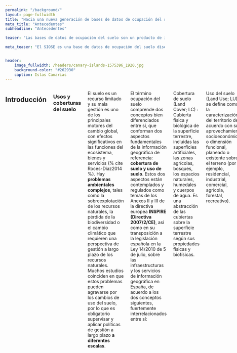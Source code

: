 ```yaml
---
permalink: "/background/"
layout: page-fullwidth
title: "Hacia una nueva generación de bases de datos de ocupación del suelo"
meta_title: "Antecedentes"
subheadline: "Antecedentes"

teaser: "Las bases de datos de ocupación del suelo son un producto de información básico para el conocimiento de este medio en el que vivimos. La Base de Datos SIOSE proporciona información básica y relevante para el análisis espacial y territorial de la situación actual española, información que resulta imprescindible para analizar el tipo de uso que se le ha venido  dando  al  suelo  en  España  y  para  planificar  de  forma  sostenible  el  desarrollo económico y social del hombre. "

meta_teaser: "El SIOSE es una base de datos de ocupación del suelo diseñada con una metodología de orientación a objetos."


header:
    image_fullwidth: /headers/canary-islands-1575396_1920.jpg
    background-color: "#262930"
    caption: Islas Canarias
---
```


<!--more-->

<div class="medium-8 medium-pull-4 columns" markdown="1">



## Introducción

### Usos y coberturas del suelo

El suelo es un recurso limitado y su mala gestión es uno de los principales motores del cambio global, con efectos significativos en las funciones del ecosistema, bienes y servicios {% cite Roces-Diaz2014 %}. Hay **problemas ambientales complejos**, tales como la sobreexplotación de los recursos naturales, la pérdida de la biodiversidad o el cambio climático que requieren una perspectiva de gestión a largo plazo de los recursos naturales. Muchos estudios coinciden en que estos problemas pueden agravarse por los cambios de uso del suelo, por lo que es obligatorio supervisar y aplicar políticas de gestión a largo plazo **a diferentes escalas**.

El término ocupación del suelo comprende dos conceptos bien diferenciados entre sí, que conforman dos aspectos fundamentales de la información geográfica de referencia: **cobertura de suelo y uso de suelo**. Estos dos aspectos están contemplados y regulados como temas de los Anexos II y III de la directiva europea **INSPIRE (Directiva 2007/2/CE)**, así como en su transposición a la legislación española en la Ley 14/2010 de 5 de julio, sobre las infraestructuras y los servicios de información geográfica en España, de acuerdo a los dos conceptos siguientes, fuertemente interrelacionados entre sí:

Cobertura de suelo (Land Cover; LC)
: Cubierta física y biológica de la superficie terrestre, incluidas las superficies artificiales, las zonas agrícolas, bosques, los espacios naturales, humedales y cuerpos de agua. Es una abstracción de las cubiertas sobre la superficie terrestre según sus propiedades físicas y biofísicas.

Uso del suelo (Land Use; LU)
: se define como la caracterización del territorio de acuerdo con su aprovechamiento socioeconómico o dimensión funcional, planeado o existente sobre el terreno (por ejemplo, residencial, industrial, comercial, agrícola, forestal, recreativo).

Los datos LU/LC han sido históricamente registrados en muchos Estados miembros de la UE debido a las necesidades y requerimientos de su gestión ambiental y territorial. Además de las bases de datos **Corine Land Cover (CLC)** de 1990 y 2000, muchos países de la UE han estado produciendo las bases de datos de LU/LC para gestionar y satisfacer sus necesidades en materia de planificación territorial ambiental, agrícola y forestal. Como consecuencia, hay varios inventarios regionales y nacionales con muy **diferentes métodos de recopilación de datos, escalas, nomenclaturas, unidades mínimas de representación cartográfica, y diferentes intervalos de producción y de actualización** (Manakos & braun, 2014).


</div><!-- /.medium-8.columns -->
</div><!-- /.row -->



